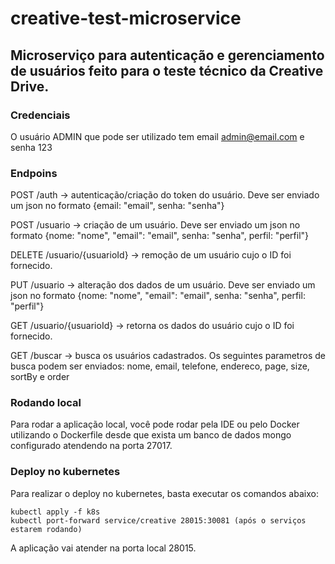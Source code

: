 # creative-test-microservice

## Microserviço para autenticação e gerenciamento de usuários feito para o teste técnico da Creative Drive.
### Credenciais
O usuário ADMIN que pode ser utilizado tem email admin@email.com e senha 123

### Endpoins
POST /auth -> autenticação/criação do token do usuário. Deve ser enviado um json no formato {email: "email", senha: "senha"}

POST /usuario -> criação de um usuário. Deve ser enviado um json no formato  {nome: "nome", "email": "email", senha: "senha", perfil: "perfil"}

DELETE /usuario/{usuarioId} -> remoção de um usuário cujo o ID foi fornecido.

PUT /usuario -> alteração dos dados de um usuário. Deve ser enviado um json no formato  {nome: "nome", "email": "email", senha: "senha", perfil: "perfil"}

GET /usuario/{usuarioId} -> retorna os dados do usuário cujo o ID foi fornecido. 

GET /buscar -> busca os usuários cadastrados. Os seguintes parametros de busca podem ser enviados: nome, email, telefone, endereco, page, size, sortBy e order

### Rodando local
Para rodar a aplicação local, você pode rodar pela IDE ou pelo Docker utilizando o Dockerfile desde que exista 
um banco de dados mongo configurado atendendo na porta 27017.

### Deploy no kubernetes
Para realizar o deploy no kubernetes, basta executar os comandos abaixo:
```
kubectl apply -f k8s
kubectl port-forward service/creative 28015:30081 (após o serviços estarem rodando)
```
A aplicação vai atender na porta local 28015. 

